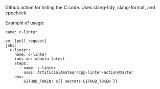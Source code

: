 Github action for linting the C code.
Uses clang-tidy, clang-format, and cppcheck.

Example of usage:
```
name: c-linter

on: [pull_request]
jobs:
  c-linter:
    name: c-linter
    runs-on: ubuntu-latest
    steps:
      - name: c-linter
        uses: ArtificialAmateur/cpp-linter-action@master
    env:
        GITHUB_TOKEN: ${{ secrets.GITHUB_TOKEN }}
```
